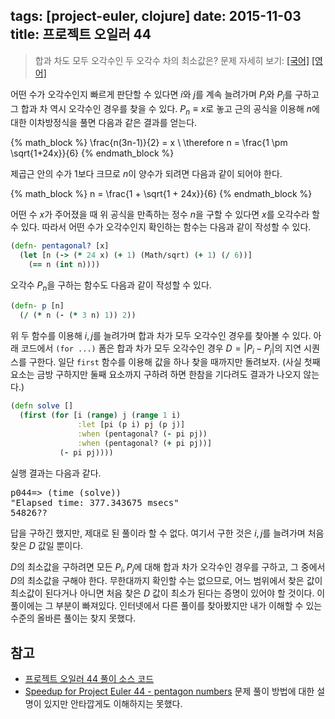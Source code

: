 tags: [project-euler, clojure]
date: 2015-11-03
title: 프로젝트 오일러 44
---
> 합과 차도 모두 오각수인 두 오각수 차의 최소값은?
> 문제 자세히 보기: [[국어]](http://euler.synap.co.kr/prob_detail.php?id=44) [[영어]](https://projecteuler.net/problem=44)

어떤 수가 오각수인지 빠르게 판단할 수 있다면 $i$와 $j$를 계속 늘려가며 $P_i$와 $P_j$를 구하고 그 합과 차 역시 오각수인 경우를 찾을 수 있다. $P_n ≡ x$로 놓고 근의 공식을 이용해 $n$에 대한 이차방정식을 풀면 다음과 같은 결과를 얻는다.
<!--more-->

{% math_block %}
\frac{n(3n-1)}{2} = x \\
\therefore n = \frac{1 \pm \sqrt{1+24x}}{6}
{% endmath_block %}

제곱근 안의 수가 1보다 크므로 $n$이 양수가 되려면 다음과 같이 되어야 한다.

{% math_block %}
n = \frac{1 + \sqrt{1 + 24x}}{6}
{% endmath_block %}

어떤 수 $x$가 주어졌을 때 위 공식을 만족하는 정수 $n$을 구할 수 있다면 $x$를 오각수라 할 수 있다. 따라서 어떤 수가 오각수인지 확인하는 함수는 다음과 같이 작성할 수 있다.

```clojure
(defn- pentagonal? [x]
  (let [n (-> (* 24 x) (+ 1) (Math/sqrt) (+ 1) (/ 6))]
    (== n (int n))))
```

오각수 $P_n$을 구하는 함수도 다음과 같이 작성할 수 있다.

```clojure
(defn- p [n]
  (/ (* n (- (* 3 n) 1)) 2))
```

위 두 함수를 이용해 $i, j$를 늘려가며 합과 차가 모두 오각수인 경우를 찾아볼 수 있다. 아래 코드에서 `(for ...)` 폼은 합과 차가 모두 오각수인 경우 $D = |P_i - P_j|$의 지연 시퀀스를 구한다. 일단 `first` 함수를 이용해 값을 하나 찾을 때까지만 돌려보자. (사실 첫째 요소는 금방 구하지만 둘째 요소까지 구하려 하면 한참을 기다려도 결과가 나오지 않는다.)

```clojure
(defn solve []
  (first (for [i (range) j (range 1 i)
               :let [pi (p i) pj (p j)]
               :when (pentagonal? (- pi pj))
               :when (pentagonal? (+ pi pj))]
           (- pi pj))))
```

실행 결과는 다음과 같다.

<pre class="console">
p044=> (time (solve))
"Elapsed time: 377.343675 msecs"
54826??
</pre>

답을 구하긴 했지만, 제대로 된 풀이라 할 수 없다. 여기서 구한 것은 $i, j$를 늘려가며 처음 찾은 $D$ 값일 뿐이다.

$D$의 최소값을 구하려면 모든 $P_i, P_j$에 대해 합과 차가 오각수인 경우를 구하고, 그 중에서 $D$의 최소값을 구해야 한다. 무한대까지 확인할 수는 없으므로, 어느 범위에서 찾은 값이 최소값이 된다거나 아니면 처음 찾은 $D$ 값이 최소가 된다는 증명이 있어야 할 것이다. 이 풀이에는 그 부분이 빠져있다. 인터넷에서 다른 풀이를 찾아봤지만 내가 이해할 수 있는 수준의 올바른 풀이는 찾지 못했다.

## 참고
* [프로젝트 오일러 44 풀이 소스 코드](https://github.com/ntalbs/euler/blob/master/src/p044.clj)
* [Speedup for Project Euler 44 - pentagon numbers](http://codereview.stackexchange.com/questions/93232/speedup-for-project-euler-44-pentagon-numbers)
문제 풀이 방법에 대한 설명이 있지만 안타깝게도 이해하지는 못했다.

